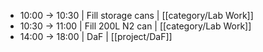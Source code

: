 - 10:00 -> 10:30 | Fill storage cans | [[category/Lab Work]]
- 10:30 -> 11:00 | Fill 200L N2 can | [[category/Lab Work]]
- 14:00 -> 18:00 | DaF | [[project/DaF]]